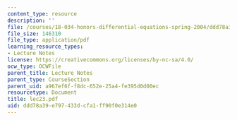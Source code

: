 ```yaml
---
content_type: resource
description: ''
file: /courses/18-034-honors-differential-equations-spring-2004/ddd78a39e797433dcfa1ff90f0e314e0_lec23.pdf
file_size: 146310
file_type: application/pdf
learning_resource_types:
- Lecture Notes
license: https://creativecommons.org/licenses/by-nc-sa/4.0/
ocw_type: OCWFile
parent_title: Lecture Notes
parent_type: CourseSection
parent_uid: a967ef6f-f8dc-652e-25a4-fe395d0d00ec
resourcetype: Document
title: lec23.pdf
uid: ddd78a39-e797-433d-cfa1-ff90f0e314e0
---
```

